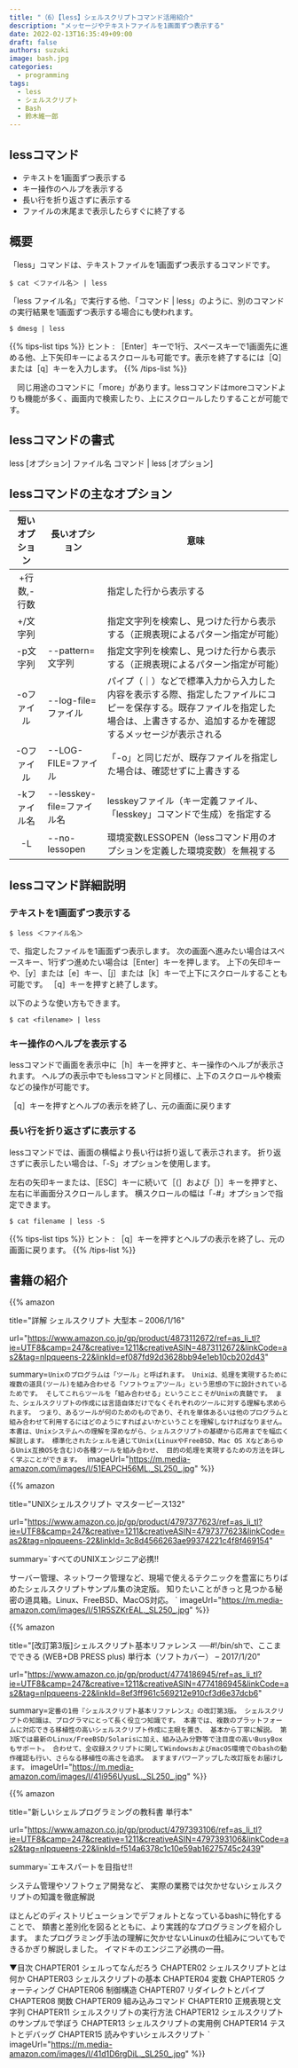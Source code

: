 ```yaml
---
title: "（6）【less】シェルスクリプトコマンド活用紹介"
description: "メッセージやテキストファイルを1画面ずつ表示する"
date: 2022-02-13T16:35:49+09:00
draft: false
authors: suzuki
image: bash.jpg
categories:
  - programming
tags:
  - less
  - シェルスクリプト
  - Bash
  - 鈴木維一郎
---
```


## lessコマンド
- テキストを1画面ずつ表示する
- キー操作のヘルプを表示する
- 長い行を折り返さずに表示する
- ファイルの末尾まで表示したらすぐに終了する

## 概要
「less」コマンドは、テキストファイルを1画面ずつ表示するコマンドです。

```
$ cat ＜ファイル名＞ | less
```

「less ファイル名」で実行する他、「コマンド | less」のように、別のコマンドの実行結果を1画面ずつ表示する場合にも使われます。

```
$ dmesg | less 
```


{{% tips-list tips %}}
ヒント
: ［Enter］キーで1行、スペースキーで1画面先に進める他、上下矢印キーによるスクロールも可能です。表示を終了するには［Q］または［q］キーを入力します。
{{% /tips-list %}}


　同じ用途のコマンドに「more」があります。lessコマンドはmoreコマンドよりも機能が多く、画面内で検索したり、上にスクロールしたりすることが可能です。


## lessコマンドの書式
less [オプション] ファイル名
コマンド | less [オプション]

## lessコマンドの主なオプション

|短いオプション |長いオプション |意味|
|:-------------:|---------------|----|
|+行数,-行数    |               |指定した行から表示する|
|+/文字列       |               |指定文字列を検索し、見つけた行から表示する（正規表現によるパターン指定が可能）|
|-p文字列       |--pattern=文字列|指定文字列を検索し、見つけた行から表示する（正規表現によるパターン指定が可能）|
|-oファイル     |--log-file=ファイル| パイプ（｜）などで標準入力から入力した内容を表示する際、指定したファイルにコピーを保存する。既存ファイルを指定した場合は、上書きするか、追加するかを確認するメッセージが表示される|
|-Oファイル     |--LOG-FILE=ファイル| 「-o」と同じだが、既存ファイルを指定した場合は、確認せずに上書きする|
|-kファイル名   |--lesskey-file=ファイル名| lesskeyファイル（キー定義ファイル、「lesskey」コマンドで生成）を指定する|
|-L             |--no-lessopen  | 環境変数LESSOPEN（lessコマンド用のオプションを定義した環境変数）を無視する|



## lessコマンド詳細説明

### テキストを1画面ずつ表示する

```
$ less ＜ファイル名＞
```

で、指定したファイルを1画面ずつ表示します。
次の画面へ進みたい場合はスペースキー、1行ずつ進めたい場合は［Enter］キーを押します。
上下の矢印キーや、［y］または［e］キー、［j］または［k］キーで上下にスクロールすることも可能です。
［q］キーを押すと終了します。


以下のような使い方もできます。
```
$ cat <filename> | less
```

### キー操作のヘルプを表示する

lessコマンドで画面を表示中に［h］キーを押すと、キー操作のヘルプが表示されます。
ヘルプの表示中でもlessコマンドと同様に、上下のスクロールや検索などの操作が可能です。

［q］キーを押すとヘルプの表示を終了し、元の画面に戻ります 


### 長い行を折り返さずに表示する

lessコマンドでは、画面の横幅より長い行は折り返して表示されます。
折り返さずに表示したい場合は、「-S」オプションを使用します。

左右の矢印キーまたは、［ESC］キーに続いて［(］および［)］キーを押すと、左右に半画面分スクロールします。
横スクロールの幅は「-#」オプションで指定できます。　

```
$ cat filename | less -S
```

{{% tips-list tips %}}
ヒント
: ［q］キーを押すとヘルプの表示を終了し、元の画面に戻ります。
{{% /tips-list %}}


## 書籍の紹介

{{% amazon

title="詳解 シェルスクリプト 大型本 – 2006/1/16"

url="https://www.amazon.co.jp/gp/product/4873112672/ref=as_li_tl?ie=UTF8&camp=247&creative=1211&creativeASIN=4873112672&linkCode=as2&tag=nlpqueens-22&linkId=ef087fd92d3628bb94e1eb10cb202d43"

summary=`Unixのプログラムは「ツール」と呼ばれます。
Unixは、処理を実現するために複数の道具(ツール)を組み合わせる「ソフトウェアツール」という思想の下に設計されているためです。
そしてこれらツールを「組み合わせる」ということこそがUnixの真髄です。
また、シェルスクリプトの作成には言語自体だけでなくそれぞれのツールに対する理解も求められます。
つまり、あるツールが何のためのものであり、それを単体あるいは他のプログラムと組み合わせて利用するにはどのようにすればよいかということを理解しなければなりません。
本書は、Unixシステムへの理解を深めながら、シェルスクリプトの基礎から応用までを幅広く解説します。
標準化されたシェルを通じてUnix(LinuxやFreeBSD、Mac OS XなどあらゆるUnix互換OSを含む)の各種ツールを組み合わせ、
目的の処理を実現するための方法を詳しく学ぶことができます。
`
imageUrl="https://m.media-amazon.com/images/I/51EAPCH56ML._SL250_.jpg"
%}}

{{% amazon

title="UNIXシェルスクリプト マスターピース132"

url="https://www.amazon.co.jp/gp/product/4797377623/ref=as_li_tl?ie=UTF8&camp=247&creative=1211&creativeASIN=4797377623&linkCode=as2&tag=nlpqueens-22&linkId=3c8d4566263ae99374221c4f8f469154"

summary=`すべてのUNIXエンジニア必携!!

サーバー管理、ネットワーク管理など、現場で使えるテクニックを豊富にちりばめたシェルスクリプトサンプル集の決定版。
知りたいことがきっと見つかる秘密の道具箱。Linux、FreeBSD、MacOS対応。
`
imageUrl="https://m.media-amazon.com/images/I/51R5SZKrEAL._SL250_.jpg"
%}}


{{% amazon

title="[改訂第3版]シェルスクリプト基本リファレンス ──#!/bin/shで、ここまでできる (WEB+DB PRESS plus) 単行本（ソフトカバー） – 2017/1/20"

url="https://www.amazon.co.jp/gp/product/4774186945/ref=as_li_tl?ie=UTF8&camp=247&creative=1211&creativeASIN=4774186945&linkCode=as2&tag=nlpqueens-22&linkId=8ef3ff961c569212e910cf3d6e37dcb6"

summary=`定番の1冊『シェルスクリプト基本リファレンス』の改訂第3版。
シェルスクリプトの知識は、プログラマにとって長く役立つ知識です。
本書では、複数のプラットフォームに対応できる移植性の高いシェルスクリプト作成に主眼を置き、
基本から丁寧に解説。
第3版では最新のLinux/FreeBSD/Solarisに加え、組み込み分野等で注目度の高いBusyBoxもサポート。
合わせて、全収録スクリプトに関してWindowsおよびmacOS環境でのbashの動作確認も行い、さらなる移植性の高さを追求。
ますますパワーアップした改訂版をお届けします。`
imageUrl="https://m.media-amazon.com/images/I/41i956UyusL._SL250_.jpg"
%}}

{{% amazon

title="新しいシェルプログラミングの教科書 単行本"

url="https://www.amazon.co.jp/gp/product/4797393106/ref=as_li_tl?ie=UTF8&camp=247&creative=1211&creativeASIN=4797393106&linkCode=as2&tag=nlpqueens-22&linkId=f514a6378c1c10e59ab16275745c2439"

summary=`エキスパートを目指せ!!

システム管理やソフトウェア開発など、
実際の業務では欠かせないシェルスクリプトの知識を徹底解説

ほとんどのディストリビューションでデフォルトとなっているbashに特化することで、
類書と差別化を図るとともに、より実践的なプログラミングを紹介します。
またプログラミング手法の理解に欠かせないLinuxの仕組みについてもできるかぎり解説しました。
イマドキのエンジニア必携の一冊。

▼目次
CHAPTER01 シェルってなんだろう
CHAPTER02 シェルスクリプトとは何か
CHAPTER03 シェルスクリプトの基本
CHAPTER04 変数
CHAPTER05 クォーティング
CHAPTER06 制御構造
CHAPTER07 リダイレクトとパイプ
CHAPTER08 関数
CHAPTER09 組み込みコマンド
CHAPTER10 正規表現と文字列
CHAPTER11 シェルスクリプトの実行方法
CHAPTER12 シェルスクリプトのサンプルで学ぼう
CHAPTER13 シェルスクリプトの実用例
CHAPTER14 テストとデバッグ
CHAPTER15 読みやすいシェルスクリプト
`
imageUrl="https://m.media-amazon.com/images/I/41d1D6rgDiL._SL250_.jpg"
%}}


